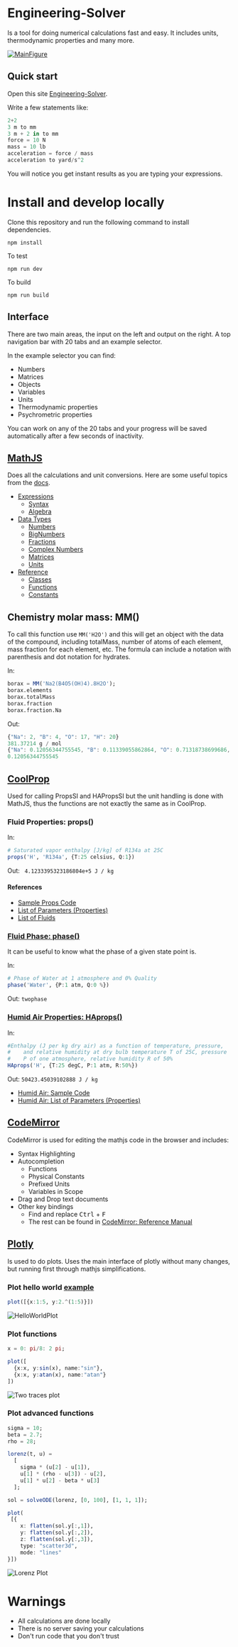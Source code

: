 # Engineering-Solver

Is a tool for doing numerical calculations fast and easy. It includes units, thermodynamic properties and many more.

[![MainFigure](img/gui.png)](https://dvd101x.github.io/Engineering-Solver/)

## Quick start

Open this site [Engineering-Solver](https://dvd101x.github.io/Engineering-Solver/).

Write a few statements like:

``` jl
2+2
3 m to mm
3 m + 2 in to mm
force = 10 N
mass = 10 lb
acceleration = force / mass
acceleration to yard/s^2
```

You will notice you get instant results as you are typing your expressions.

# Install and develop locally

Clone this repository and run the following command to install dependencies.
```
npm install
```
To test
```
npm run dev
````
To build 
````
npm run build
````

## Interface

There are two main areas, the input on the left and output on the right. A top navigation bar with 20 tabs and an example selector.

In the example selector you can find:

* Numbers
* Matrices
* Objects
* Variables
* Units
* Thermodynamic properties
* Psychrometric properties

You can work on any of the 20 tabs and your progress will be saved automatically after a few seconds of inactivity.

## [MathJS](https://mathjs.org/)

Does all the calculations and unit conversions. Here are some useful topics from the [docs](https://mathjs.org/docs/index.html).
* [Expressions](https://mathjs.org/docs/expressions/index.html)
  * [Syntax](https://mathjs.org/docs/expressions/syntax.html)
  * [Algebra](https://mathjs.org/docs/expressions/algebra.html)
* [Data Types](https://mathjs.org/docs/datatypes/index.html)
  * [Numbers](https://mathjs.org/docs/datatypes/numbers.html)
  * [BigNumbers](https://mathjs.org/docs/datatypes/bignumbers.html)
  * [Fractions](https://mathjs.org/docs/datatypes/fractions.html)
  * [Complex Numbers](https://mathjs.org/docs/datatypes/complex_numbers.html)
  * [Matrices](https://mathjs.org/docs/datatypes/matrices.html)
  * [Units](https://mathjs.org/docs/datatypes/units.html)
* [Reference](https://mathjs.org/docs/reference/index.html)
  * [Classes](https://mathjs.org/docs/reference/classes.html)
  * [Functions](https://mathjs.org/docs/reference/functions.html)
  * [Constants](https://mathjs.org/docs/reference/constants.html)

## Chemistry molar mass: MM()

To call this function use `MM('H2O')` and this will get an object with the data of the compound, including totalMass, number of atoms of each element, mass fraction for each element, etc. The formula can include a notation with parenthesis and dot notation for hydrates.

In:
``` jl
borax = MM('Na2(B4O5(OH)4).8H2O');
borax.elements
borax.totalMass
borax.fraction
borax.fraction.Na
```
Out:
``` javascript
{"Na": 2, "B": 4, "O": 17, "H": 20}
381.37214 g / mol
{"Na": 0.12056344755545, "B": 0.11339055862864, "O": 0.71318738699686, "H": 0.052858606819051}
0.12056344755545
```

## [CoolProp](http://www.coolprop.org/coolprop/HighLevelAPI.html#propssi-function)

Used for calling PropsSI and HAPropsSI but the unit handling is done with MathJS, thus the functions are not exactly the same as in CoolProp.

### Fluid Properties: props()

In: 
``` jl
# Saturated vapor enthalpy [J/kg] of R134a at 25C
props('H', 'R134a', {T:25 celsius, Q:1})
```
Out: ` 4.1233395323186804e+5 J / kg`

#### References

* [Sample Props Code](http://coolprop.sourceforge.net/coolprop/examples.html#sample-props-code)
* [List of Parameters (Properties)](http://www.coolprop.org/coolprop/HighLevelAPI.html#table-of-string-inputs-to-propssi-function)
* [List of Fluids](http://coolprop.sourceforge.net/fluid_properties/PurePseudoPure.html#list-of-fluids)

### [Fluid Phase: phase()](http://coolprop.sourceforge.net/coolprop/HighLevelAPI.html#phasesi-function)

It can be useful to know what the phase of a given state point is.

In:
``` jl
# Phase of Water at 1 atmosphere and 0% Quality
phase('Water', {P:1 atm, Q:0 %})
```
Out: `twophase`

### [Humid Air Properties: HAprops()](http://coolprop.sourceforge.net/fluid_properties/HumidAir.html)

In:

``` jl
#Enthalpy (J per kg dry air) as a function of temperature, pressure,
#    and relative humidity at dry bulb temperature T of 25C, pressure
#    P of one atmosphere, relative humidity R of 50%
HAprops('H', {T:25 degC, P:1 atm, R:50%})
```
Out: `50423.45039102888 J / kg`

* [Humid Air: Sample Code](http://coolprop.sourceforge.net/fluid_properties/HumidAir.html#sample-hapropssi-code)
* [Humid Air: List of Parameters (Properties)](http://coolprop.sourceforge.net/fluid_properties/HumidAir.html#table-of-inputs-outputs-to-hapropssi)

## [CodeMirror](https://codemirror.net)

CodeMirror is used for editing the mathjs code in the browser and includes:
- Syntax Highlighting
- Autocompletion
  - Functions
  - Physical Constants
  - Prefixed Units
  - Variables in Scope
- Drag and Drop text documents
- Other key bindings
  - Find and replace <kbd>Ctrl</kbd> + <kbd>F</kbd>
  - The rest can be found in [CodeMirror: Reference Manual](https://codemirror.net/docs/ref/)

## [Plotly](https://plotly.com/javascript/)

Is used to do plots. Uses the main interface of plotly without many changes, but running first through mathjs simplifications.

### Plot hello world [example](https://plotly.com/javascript/getting-started/)
```jl
plot([{x:1:5, y:2.^(1:5)}])
```
![HelloWorldPlot](img/helloWorldPlot.png)

### Plot functions

```jl
x = 0: pi/8: 2 pi;

plot([
  {x:x, y:sin(x), name:"sin"},
  {x:x, y:atan(x), name:"atan"}
])
```
![Two traces plot](img/twoTracesPlot.png)

### Plot advanced functions

```jl
sigma = 10;
beta = 2.7;
rho = 28;

lorenz(t, u) = 
  [ 
    sigma * (u[2] - u[1]),
    u[1] * (rho - u[3]) - u[2],
    u[1] * u[2] - beta * u[3]
  ];

sol = solveODE(lorenz, [0, 100], [1, 1, 1]);

plot(
 [{
    x: flatten(sol.y[:,1]),
    y: flatten(sol.y[:,2]),
    z: flatten(sol.y[:,3]),
    type: "scatter3d",
    mode: "lines"
}])
```
![Lorenz Plot](img/lorenz.png)

# Warnings

- All calculations are done locally
- There is no server saving your calculations
- Don't run code that you don't trust 
